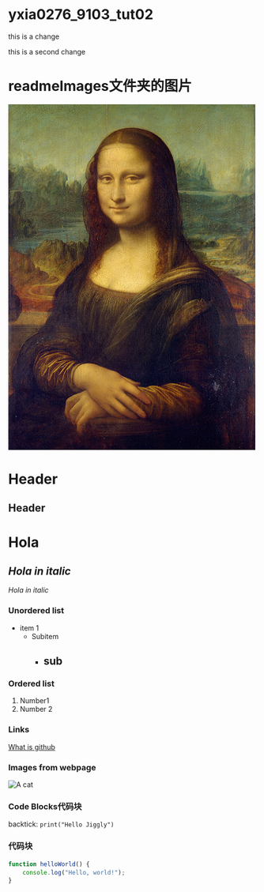 # yxia0276_9103_tut02

this is a change

this is a second change

# readmeImages文件夹的图片
![MonaLisa](readmeImages/Mona_Lisa_by_Leonardo_da_Vinci_500_x_700.jpg)

# Header
## Header
# **Hola**
## *Hola in italic*
*Hola in italic*

### Unordered list
- item 1
  - Subitem
    - ## sub

### Ordered list
1. Number1
2. Number 2

### Links
[What is github](https://www.youtube.com/watch?v=pBy1zgt0XPc)

### Images from webpage
![A cat](https://placekitten.com/200/300)

### Code Blocks代码块
backtick:
`print("Hello Jiggly")`

### 代码块
```javascript
function helloWorld() {
    console.log("Hello, world!");
}